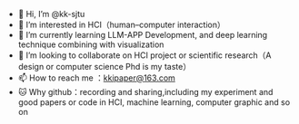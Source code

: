 - 👋 Hi, I’m @kk-sjtu
- 👀 I’m interested in HCI（human–computer interaction）
- 🌱 I’m currently learning LLM-APP Development, and deep learning technique combining with visualization
- 💞️ I’m looking to collaborate on HCI project or scientific research（A design or computer science Phd is my taste）
- 📫 How to reach me ：kkipaper@163.com
- 🐱 Why github：recording and sharing,including my experiment and good papers or code in HCI, machine learning, computer graphic and so on
  

<!---
kk-sjtu/kk-sjtu is a ✨ special ✨ repository because its `README.md` (this file) appears on your GitHub profile.
You can click the Preview link to take a look at your changes.
--->
